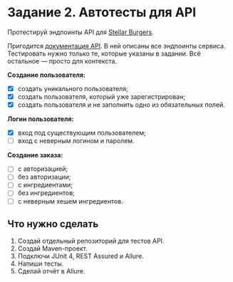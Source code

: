 # Задание 2. Автотесты для API
Протестируй эндпоинты API для [Stellar Burgers](https://stellarburgers.nomoreparties.site/).

Пригодится [документация API](https://code.s3.yandex.net/qa-automation-engineer/java/cheatsheets/paid-track/diplom/api-documentation.pdf). В ней описаны все эндпоинты сервиса. Тестировать нужно только те, которые указаны в задании. Всё остальное — просто для контекста.

**Создание пользователя:**
-[x] создать уникального пользователя;
-[x] создать пользователя, который уже зарегистрирован;
-[x] создать пользователя и не заполнить одно из обязательных полей.

**Логин пользователя:**
-[x] вход под существующим пользователем;
-[ ] вход с неверным логином и паролем.

**Создание заказа:**
-[ ] с авторизацией;
-[ ] без авторизации;
-[ ] с ингредиентами;
-[ ] без ингредиентов;
-[ ] с неверным хешем ингредиентов.

## Что нужно сделать
1. Создай отдельный репозиторий для тестов API.
2. Создай Maven-проект.
3. Подключи JUnit 4, REST Assured и Allure.
4. Напиши тесты.
5. Сделай отчёт в Allure.
